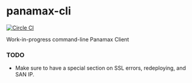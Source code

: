 # panamax-cli

[![Circle CI](https://circleci.com/gh/CenturyLinkLabs/panamaxcli.svg?style=svg)](https://circleci.com/gh/CenturyLinkLabs/panamaxcli)

Work-in-progress command-line Panamax Client

### TODO

  * Make sure to have a special section on SSL errors, redeploying, and SAN IP.

